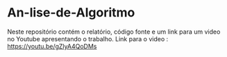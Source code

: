 # An-lise-de-Algoritmo
Neste repositório contém o relatório, código fonte e um link para um video no Youtube apresentando o trabalho.
Link para o video : https://youtu.be/gZlyA4QoDMs

